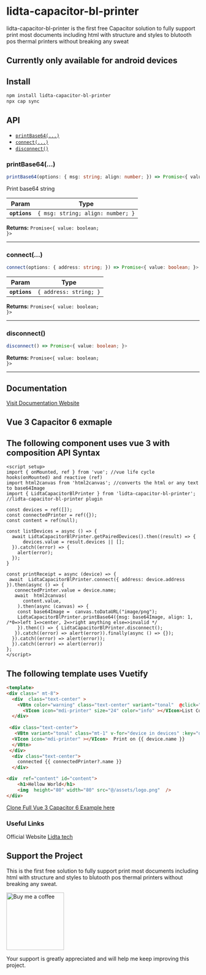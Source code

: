 # lidta-capacitor-bl-printer

lidta-capacitor-bl-printer is the first free Capacitor solution to fully support print most documents including html with structure and styles to
blutooth pos thermal printers without breaking any sweat

## Currently only available for android devices

## Install

```bash
npm install lidta-capacitor-bl-printer
npx cap sync
```

## API

<docgen-index>

* [`printBase64(...)`](#printbase64)
* [`connect(...)`](#connect)
* [`disconnect()`](#disconnect)

</docgen-index>

<docgen-api>
<!--Update the source file JSDoc comments and rerun docgen to update the docs below-->

### printBase64(...)

```typescript
printBase64(options: { msg: string; align: number; }) => Promise<{ value: boolean; }>
```

Print base64 string

| Param         | Type                                         |
| ------------- | -------------------------------------------- |
| **`options`** | <code>{ msg: string; align: number; }</code> |

**Returns:** <code>Promise&lt;{ value: boolean; }&gt;</code>

--------------------


### connect(...)

```typescript
connect(options: { address: string; }) => Promise<{ value: boolean; }>
```

| Param         | Type                              |
| ------------- | --------------------------------- |
| **`options`** | <code>{ address: string; }</code> |

**Returns:** <code>Promise&lt;{ value: boolean; }&gt;</code>

--------------------


### disconnect()

```typescript
disconnect() => Promise<{ value: boolean; }>
```

**Returns:** <code>Promise&lt;{ value: boolean; }&gt;</code>

--------------------

</docgen-api>

## Documentation

[Visit Documentation Website](https://app.lidta.com/#/plugins/capacitor)

## Vue 3 Capacitor 6 exmaple

## The following component uses vue 3 with composition API Syntax

```Js
<script setup>
import { onMounted, ref } from 'vue'; //vue life cycle hooks(onMounted) and reactive (ref)
import html2canvas from 'html2canvas'; //converts the html or any text to base64Image
import { LidtaCapacitorBlPrinter } from 'lidta-capacitor-bl-printer'; //lidta-capacitor-bl-printer plugin

const devices = ref([]);
const connectedPrinter = ref({});
const content = ref(null);

const listDevices = async () => {
  await LidtaCapacitorBlPrinter.getPairedDevices().then((result) => {
      devices.value = result.devices || [];
  }).catch((error) => {
    alert(error);
  });
}

const printReceipt = async (device) => {
 await  LidtaCapacitorBlPrinter.connect({ address: device.address }).then(async () => {
   connectedPrinter.value = device.name;
   await  html2canvas(
      content.value,
    ).then(async (canvas) => {
    const base64Image =  canvas.toDataURL("image/png");
    LidtaCapacitorBlPrinter.printBase64({msg: base64Image, align: 1, /*0=>left 1=>center, 2=>right anything else=>invalid */ 
    }).then(() => { LidtaCapacitorBlPrinter.disconnect();
   }).catch((error) => alert(error)).finally(async () => {});
  }).catch((error) => alert(error));
  }).catch((error) => alert(error))
};  
</script>
```

## The following template uses Vuetify

```html
<template>
<div class=" mt-8">
  <div  class="text-center" >
    <VBtn color="warning" class="text-center" variant="tonal"  @click="listDevices">
      <VIcon icon="mdi-printer" size="24" color="info" ></VIcon>List Connected Devices</VBtn>
  </div>
  
 <div class="text-center">
   <VBtn variant="tonal" class="mt-1" v-for="device in devices" :key="device" @click="printReceipt(device)" color="indigo">
  <VIcon icon="mdi-printer" ></VIcon>  Print on {{ device.name }} 
  </VBtn>
 </div>
  <div class="text-center">
    connected {{ connectedPrinter?.name }}
  </div>

<div  ref="content" id="content">
    <h1>Hellow World</h1>
    <img  height="80" width="80" src="@/assets/logo.png"  />
</div>
```

[Clone  Full Vue 3 Capacitor 6 Example here](https://github.com/alfredkakuli/lidta-capacitor-bl-printer-example)

### Useful Links

 Official Website  [Lidta tech](https://app.lidta.com)

## Support the Project

This is the first free solution to fully support print most documents including html with structure and styles to
blutooth pos thermal printers without breaking any sweat.

<a href="https://www.buymeacoffee.com/alfredkakuli">
  <img src="https://cdn.buymeacoffee.com/buttons/v2/default-yellow.png" alt="Buy me a coffee" width="150"/>
</a>

Your support is greatly appreciated and will help me keep improving this project.